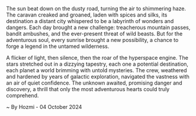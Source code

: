 
The sun beat down on the dusty road, turning the air to shimmering haze.  The caravan creaked and groaned, laden with spices and silks, its destination a distant city whispered to be a labyrinth of wonders and dangers.  Each day brought a new challenge: treacherous mountain passes, bandit ambushes, and the ever-present threat of wild beasts.  But for the adventurous soul, every sunrise brought a new possibility, a chance to forge a legend in the untamed wilderness.

A flicker of light, then silence, then the roar of the hyperspace engine.  The stars stretched out in a dizzying tapestry, each one a potential destination, each planet a world brimming with untold mysteries.  The crew, weathered and hardened by years of galactic exploration, navigated the vastness with an air of quiet confidence.  The unknown awaited, promising danger and discovery, a thrill that only the most adventurous hearts could truly comprehend.

~ By Hozmi - 04 October 2024
